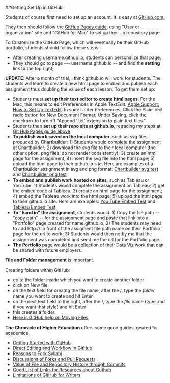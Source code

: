 ##Getting Set Up in GitHub

<p>Students of course first need to set up an account. It is easy at <a href="https://github.com">GitHub.com.</a></p>

<p> They then should follow the <a href="https://pages.github.com/">GitHub Pages guide</a>, using "User or organization" site and "GitHub for Mac" to set up their .io repository page.</p>

<p> To Customize the GitHub Page, which will eventually be their GitHub portfolio, students should follow these steps:</p>

- After creating username.github.io, students can personalize that page;
- They should go to page --- username.github.io -- and find the **setting** link to the top right;

**UPDATE**: After a month of trial, I think github.io will work for students. The students will learn to create a new html page to embed and publish each assignment thus doubling the value of each lesson. To get them set up:

- Students must **set up their text editor to create html pages**. For the Mac, this means to edit Preferences in Apple TextEdit. [Apple Support: How to Set Up TextEdit](https://support.apple.com/kb/ta20406?locale=en_US). In sum: Under Preferences, Click the Plain Text radio button for New Document Format; Under Saving, click the checkbox to turn off "Append '.txt' extension to plain text files."
- Students then **set up their repo site at github.io**, retracing my steps at [Git Hub Pages guide above](https://pages.github.com/)
- **To publish work saved on the local computer**, such as svg files produced by Chartbuilder: 1) Students would complete the assignment at Chartbuilder; 2) download the svg file to their local computer (the other option, png files, do not render consistently); 3) create an html page for the assignment; 4) insert the svg file into the html page; 5) upload the html page to their github.io site. Here are examples of a Chartbuilder assignment in svg and png format: [Chartbuilder svg test](http://jacklule.github.io/pages/SVGtest.html) and [Chartbuilder png test](http://jacklule.github.io/pages/PNGtest.html)
- **To embed and publish work hosted on sites**, such as Tableau or YouTube: 1) Students would complete the assignment on Tableau; 2) get the embed code at Tableau; 3) create an html page for the assignment; 4) embed the Tableau work into the html page; 5) upload the html page to their github.io site. Here are examples: [You Tube Embed Test](http://jacklule.github.io/pages/YouTubeEmbedTest.html) and [Tableau Embed Test](http://jacklule.github.io/pages/embed-test-Tableau.html)
- **To "hand in" the assignment**, students would: 1) Copy the file path --"copy path" -- for the assignment page and paste that link into a "Portfolio" page created for name.github.io; 2) The students may need to add http:// in front of the assigment file path name on their Portfolio page for the url to work; 3) Students would then notfiy me that the assignment was completed and send me the url for the Portfolio page.
- **The Portfolio** page would be a collection of their Data Viz work that can be shared with future employers.

**File and Folder management** is important.

Creating folders within GitHub:
- go to the folder inside which you want to create another folder
- click on New file
- on the text field for creatng the file name, after the /, type the *folder* name you want to create and hit Enter
- on the next text field to the right, after the /, type the *file* name (type .md if you want that style) and hit Enter
- this creates a folder.
- [Here is GitHub help on Moving Files](https://help.github.com/articles/moving-a-file-to-a-new-location/)

**The Chronicle of Higher Education** offers some good guides, geared for academics.

- [Getting Started with GitHub](http://chronicle.com/blogs/profhacker/getting-started-with-a-github-repository/47393)
- [Direct Editing and Workflow in GitHub](http://chronicle.com/blogs/profhacker/direct-editing-and-zen-mode-in-github/47497)
- [Reasons to Fork Syllabi](http://chronicle.com/blogs/profhacker/forking-your-syllabus/39137)
- [Discussions of Forks and Pull Requests](http://chronicle.com/blogs/profhacker/forks-and-pull-requests-in-github/47753)
- [Value of File and Repository History through Commits](http://chronicle.com/blogs/profhacker/file-and-repository-history-in-github/48047)
- [Good List of Links for Resources about Guthub](http://chronicle.com/blogs/profhacker/resources-for-learning-git-and-github/48285)
- [Limitations of GitHub for Writers](http://chronicle.com/blogs/profhacker/the-limitations-of-github-for-writers/48299)
